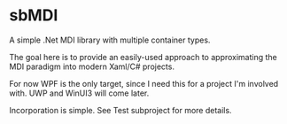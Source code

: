 # sbMDI
A simple .Net MDI library with multiple container types.

The goal here is to provide an easily-used approach to approximating the MDI paradigm into modern Xaml/C# projects.

For now WPF is the only target, since I need this for a project I'm involved with. UWP and WinUI3 will come later.

Incorporation is simple. See Test subproject for more details.

